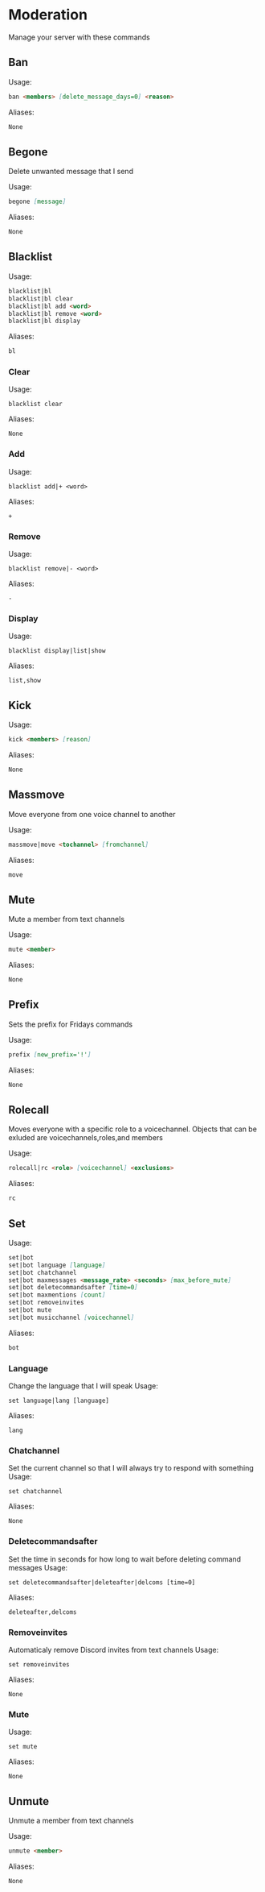# Moderation

Manage your server with these commands

## Ban



Usage:

```md
ban <members> [delete_message_days=0] <reason>
```

Aliases:

```md
None
```

## Begone

Delete unwanted message that I send

Usage:

```md
begone [message]
```

Aliases:

```md
None
```

## Blacklist



Usage:

```md
blacklist|bl 
blacklist|bl clear 
blacklist|bl add <word>
blacklist|bl remove <word>
blacklist|bl display 
```

Aliases:

```md
bl
```

### Clear

Usage:

```none
blacklist clear 
```

Aliases:

```none
None
```

### Add

Usage:

```none
blacklist add|+ <word>
```

Aliases:

```none
+
```

### Remove

Usage:

```none
blacklist remove|- <word>
```

Aliases:

```none
-
```

### Display

Usage:

```none
blacklist display|list|show 
```

Aliases:

```none
list,show
```

## Kick



Usage:

```md
kick <members> [reason]
```

Aliases:

```md
None
```

## Massmove

Move everyone from one voice channel to another

Usage:

```md
massmove|move <tochannel> [fromchannel]
```

Aliases:

```md
move
```

## Mute

Mute a member from text channels

Usage:

```md
mute <member>
```

Aliases:

```md
None
```

## Prefix

Sets the prefix for Fridays commands

Usage:

```md
prefix [new_prefix='!']
```

Aliases:

```md
None
```

## Rolecall

Moves everyone with a specific role to a voicechannel. Objects that can be exluded are voicechannels,roles,and members

Usage:

```md
rolecall|rc <role> [voicechannel] <exclusions>
```

Aliases:

```md
rc
```

## Set



Usage:

```md
set|bot 
set|bot language [language]
set|bot chatchannel 
set|bot maxmessages <message_rate> <seconds> [max_before_mute]
set|bot deletecommandsafter [time=0]
set|bot maxmentions [count]
set|bot removeinvites 
set|bot mute 
set|bot musicchannel [voicechannel]
```

Aliases:

```md
bot
```

### Language
Change the language that I will speak
Usage:

```none
set language|lang [language]
```

Aliases:

```none
lang
```

### Chatchannel
Set the current channel so that I will always try to respond with something
Usage:

```none
set chatchannel 
```

Aliases:

```none
None
```

### Deletecommandsafter
Set the time in seconds for how long to wait before deleting command messages
Usage:

```none
set deletecommandsafter|deleteafter|delcoms [time=0]
```

Aliases:

```none
deleteafter,delcoms
```

### Removeinvites
Automaticaly remove Discord invites from text channels
Usage:

```none
set removeinvites 
```

Aliases:

```none
None
```

### Mute

Usage:

```none
set mute 
```

Aliases:

```none
None
```

## Unmute

Unmute a member from text channels

Usage:

```md
unmute <member>
```

Aliases:

```md
None
```

